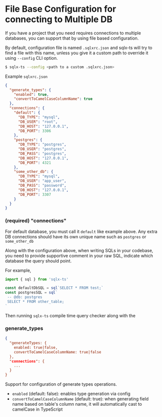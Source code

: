 # File Base Configuration for connecting to Multiple DB

If you have a project that you need requires connections to multiple databases, you can support 
that by using file based configuration.

By default, configuration file is named `.sqlxrc.json` and sqlx-ts will try to find a file with 
this name, unless you give it a custom path to override it using `--config` CLI option.

```bash
$ sqlx-ts --config <path to a custom .sqlxrc.json>
```

Example `sqlxrc.json`

```json
{
  "generate_types": {
    "enabled": true,
    "convertToCamelCaseColumnName": true
  },
  "connections": {
    "default": {
      "DB_TYPE": "mysql",
      "DB_USER": "root",
      "DB_HOST": "127.0.0.1",
      "DB_PORT": 3306
    },
    "postgres": {
      "DB_TYPE": "postgres",
      "DB_USER": "postgres",
      "DB_PASS": "postgres",
      "DB_HOST": "127.0.0.1",
      "DB_PORT": 4321
    },
    "some_other_db": {
      "DB_TYPE": "mysql",
      "DB_USER": "app_user",
      "DB_PASS": "password",
      "DB_HOST": "127.0.0.1",
      "DB_PORT": 3307
    }
  }
}
```

### (required) "connections"

For default database, you must call it `default` like example above. Any extra DB connections 
should have its own unique name such as `postgres` or `some_other_db`

Along with the configuration above, when writing SQLs in your codebase, you need to provide 
supportive comment in your raw SQL, indicate which database the query should point.

For example,

```typescript
import { sql } from 'sqlx-ts'

const defaultDbSQL = sql`SELECT * FROM test;`
const postgresSQL = sql`
 -- @db: postgres
 SELECT * FROM other_table;
`
```

Then running `sqlx-ts` compile time query checker along with the 

### generate_types

```json
{
  "generateTypes: {
    enabled: true|false,
    convertToCamelCaseColumnName: true|false
  },
  "connections": {
    ...
  }
}
```

Support for configuration of generate types operations.
- `enabled` (default: false): enables type generation via config
- `convertToCamelCaseColumnName` (default: true): when generating field name based on table's column name, it will automatically cast to camelCase in TypeScript